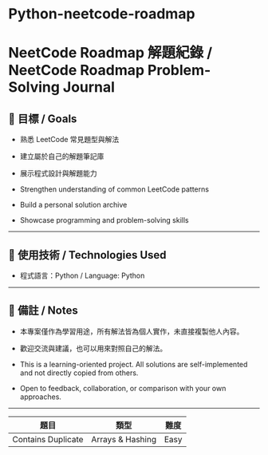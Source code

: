# Python-neetcode-roadmap
# NeetCode Roadmap 解題紀錄 / NeetCode Roadmap Problem-Solving Journal

## 🎯 目標 / Goals
- 熟悉 LeetCode 常見題型與解法
- 建立屬於自己的解題筆記庫
- 展示程式設計與解題能力

- Strengthen understanding of common LeetCode patterns
- Build a personal solution archive
- Showcase programming and problem-solving skills

---
## 🔧 使用技術 / Technologies Used
- 程式語言：Python / Language: Python

---
## 📌 備註 / Notes
- 本專案僅作為學習用途，所有解法皆為個人實作，未直接複製他人內容。
- 歡迎交流與建議，也可以用來對照自己的解法。

- This is a learning-oriented project. All solutions are self-implemented and not directly copied from others.
- Open to feedback, collaboration, or comparison with your own approaches.

---

| 題目 | 類型 | 難度 | 
|------|------|------|
| Contains Duplicate | Arrays & Hashing | Easy | 
